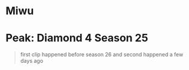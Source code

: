 # Miwu

# Peak: Diamond 4 Season 25

>first clip happened before season 26 and second happened a few days ago
